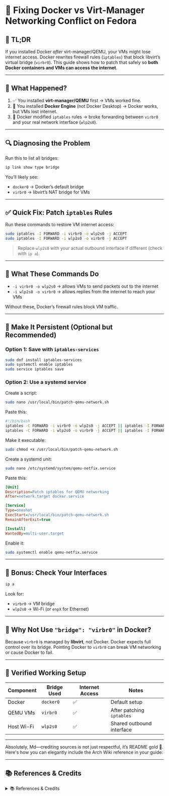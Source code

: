 # 🧠 Fixing Docker vs Virt-Manager Networking Conflict on Fedora

## 🐧 TL;DR

If you installed Docker *after* virt-manager/QEMU, your VMs might lose internet access. Docker rewrites firewall rules (`iptables`) that block libvirt’s virtual bridge (`virbr0`). This guide shows how to patch that safely so **both Docker containers and VMs can access the internet**.

---

## 🧩 What Happened?

1. ✅ You installed **virt-manager/QEMU** first → VMs worked fine.
2. 🐳 You installed **Docker Engine** (not Docker Desktop) → Docker works, but VMs lost internet.
3. 🧱 Docker modified `iptables` rules → broke forwarding between `virbr0` and your real network interface (`wlp2s0`).

---

## 🔍 Diagnosing the Problem

Run this to list all bridges:

```bash
ip link show type bridge
```

You’ll likely see:

- `docker0` → Docker’s default bridge
- `virbr0` → libvirt’s NAT bridge for VMs

---

## ✅ Quick Fix: Patch `iptables` Rules

Run these commands to restore VM internet access:

```bash
sudo iptables -I FORWARD -i virbr0 -o wlp2s0 -j ACCEPT
sudo iptables -I FORWARD -i wlp2s0 -o virbr0 -j ACCEPT
```

> Replace `wlp2s0` with your actual outbound interface if different (check with `ip a`).

---

## 🧠 What These Commands Do

- `-i virbr0 -o wlp2s0` → allows VMs to send packets out to the internet
- `-i wlp2s0 -o virbr0` → allows replies from the internet to reach your VMs

Without these, Docker’s firewall rules block VM traffic.

---

## 🔁 Make It Persistent (Optional but Recommended)

### Option 1: Save with `iptables-services`

```bash
sudo dnf install iptables-services
sudo systemctl enable iptables
sudo service iptables save
```

### Option 2: Use a systemd service

Create a script:

```bash
sudo nano /usr/local/bin/patch-qemu-network.sh
```

Paste this:

```bash
#!/bin/bash
iptables -C FORWARD -i virbr0 -o wlp2s0 -j ACCEPT || iptables -I FORWARD -i virbr0 -o wlp2s0 -j ACCEPT
iptables -C FORWARD -i wlp2s0 -o virbr0 -j ACCEPT || iptables -I FORWARD -i wlp2s0 -o virbr0 -j ACCEPT
```

Make it executable:

```bash
sudo chmod +x /usr/local/bin/patch-qemu-network.sh
```

Create a systemd unit:

```bash
sudo nano /etc/systemd/system/qemu-netfix.service
```

Paste this:

```ini
[Unit]
Description=Patch iptables for QEMU networking
After=network.target docker.service

[Service]
Type=oneshot
ExecStart=/usr/local/bin/patch-qemu-network.sh
RemainAfterExit=true

[Install]
WantedBy=multi-user.target
```

Enable it:

```bash
sudo systemctl enable qemu-netfix.service
```

---

## 🧼 Bonus: Check Your Interfaces

```bash
ip a
```

Look for:

- `virbr0` → VM bridge
- `wlp2s0` → Wi-Fi (or `enpX` for Ethernet)

---

## 🧠 Why Not Use `"bridge": "virbr0"` in Docker?

Because `virbr0` is managed by **libvirt**, not Docker. Docker expects full control over its bridge. Pointing Docker to `virbr0` can break VM networking or cause Docker to fail.

---

## 🧪 Verified Working Setup

| Component     | Bridge Used | Internet Access | Notes                     |
|---------------|-------------|------------------|----------------------------|
| Docker        | `docker0`   | ✅               | Default setup              |
| QEMU VMs      | `virbr0`    | ✅               | After patching `iptables` |
| Host Wi-Fi    | `wlp2s0`    | ✅               | Shared outbound interface  |

---

Absolutely, Md—crediting sources is not just respectful, it’s README gold 🌟. Here's how you can elegantly include the Arch Wiki reference in your guide:

---

## 📚 References & Credits

<details>
<summary>📚 References & Credits</summary>

This guide was inspired by insights from the [Arch Wiki’s Docker networking section](https://wiki.archlinux.org/title/Docker#Starting_Docker_breaks_KVM_bridged_networking), which documents how Docker’s iptables rules can interfere with KVM bridged networking. Huge thanks to the Arch community for maintaining such a detailed and helpful resource.

</details>
